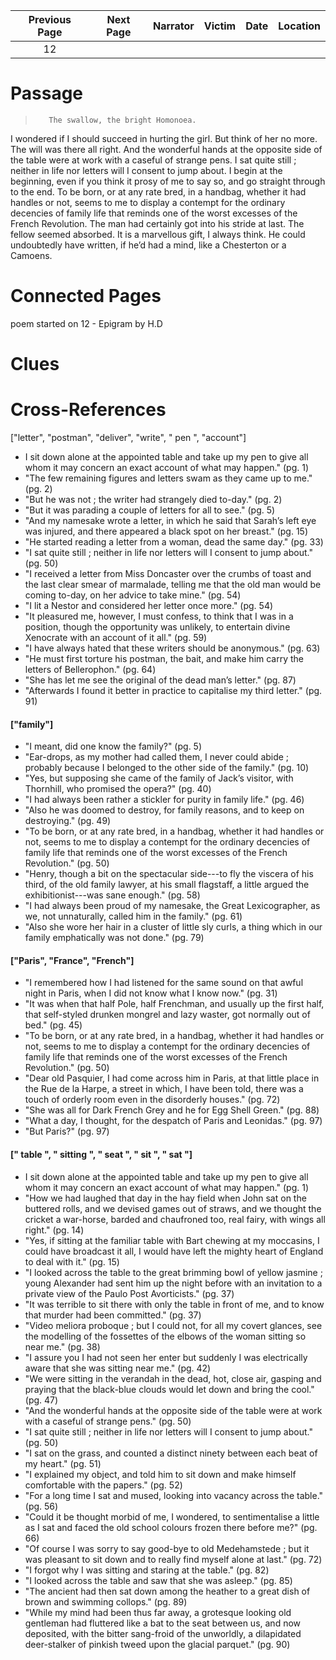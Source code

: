 | Previous Page | Next Page | Narrator | Victim | Date | Location |
|:-------------:|:---------:|---------:|-------:|-----:|---------:|
|      12       |           |          |        |      |          |

# Passage
>        The swallow, the bright Homonoea. 

I wondered if I should succeed in hurting the girl. But think of her no more. The will was there all right. And the wonderful hands at the opposite side of the table were at work with a caseful of strange pens. I sat quite still ; neither in life nor letters will I consent to jump about. I begin at the beginning, even if you think it prosy of me to say so, and go straight through to the end. To be born, or at any rate bred, in a handbag, whether it had handles or not, seems to me to display a contempt for the ordinary decencies of family life that reminds one of the worst excesses of the French Revolution. The man had certainly got into his stride at last. The fellow seemed absorbed. It is a marvellous gift, I always think. He could undoubtedly have written, if he’d had a mind, like a Chesterton or a Camoens.
# Connected Pages
poem started on 12 - Epigram by H.D

# Clues
# Cross-References
["letter", "postman", "deliver", "write", " pen ", "account"]
* I sit down alone at the appointed table and take up my pen to give all whom it may concern an exact account of what may happen." (pg. 1)
* "The few remaining figures and letters swam as they came up to me." (pg. 2)
* "But he was not ; the writer had strangely died to-day." (pg. 2)
* "But it was parading a couple of letters for all to see." (pg. 5)
* "And my namesake wrote a letter, in which he said that Sarah’s left eye was injured, and there appeared a black spot on her breast." (pg. 15)
* "He started reading a letter from a woman, dead the same day." (pg. 33)
* "I sat quite still ; neither in life nor letters will I consent to jump about." (pg. 50)
* "I received a letter from Miss Doncaster over the crumbs of toast and the last clear smear of marmalade, telling me that the old man would be coming to-day, on her advice to take mine." (pg. 54)
* "I lit a Nestor and considered her letter once more." (pg. 54)
* "It pleasured me, however, I must confess, to think that I was in a position, though the opportunity was unlikely, to entertain divine Xenocrate with an account of it all." (pg. 59)
* "I have always hated that these writers should be anonymous." (pg. 63)
* "He must first torture his postman, the bait, and make him carry the letters of Bellerophon." (pg. 64)
* "She has let me see the original of the dead man’s letter." (pg. 87)
* "Afterwards I found it better in practice to capitalise my third letter." (pg. 91)

#### ["family"]
* "I meant, did one know the family?" (pg. 5)
* "Ear-drops, as my mother had called them, I never could abide ; probably because I belonged to the other side of the family." (pg. 10)
* "Yes, but supposing she came of the family of Jack’s visitor, with Thornhill, who promised the opera?" (pg. 40)
* "I had always been rather a stickler for purity in family life." (pg. 46)
* "Also he was doomed to destroy, for family reasons, and to keep on destroying." (pg. 49)
* "To be born, or at any rate bred, in a handbag, whether it had handles or not, seems to me to display a contempt for the ordinary decencies of family life that reminds one of the worst excesses of the French Revolution." (pg. 50)
* "Henry, though a bit on the spectacular side---to fly the viscera of his third, of the old family lawyer, at his small flagstaff, a little argued the exhibitionist---was sane enough." (pg. 58)
* "I had always been proud of my namesake, the Great Lexicographer, as we, not unnaturally, called him in the family." (pg. 61)
* "Also she wore her hair in a cluster of little sly curls, a thing which in our family emphatically was not done." (pg. 79)

#### ["Paris", "France", "French"]
* "I remembered how I had listened for the same sound on that awful night in Paris, when I did not know what I know now." (pg. 31)
* "It was when that half Pole, half Frenchman, and usually up the first half, that self-styled drunken mongrel and lazy waster, got normally out of bed." (pg. 45)
* "To be born, or at any rate bred, in a handbag, whether it had handles or not, seems to me to display a contempt for the ordinary decencies of family life that reminds one of the worst excesses of the French Revolution." (pg. 50)
* "Dear old Pasquier, I had come across him in Paris, at that little place in the Rue de la Harpe, a street in which, I have been told, there was a touch of orderly room even in the disorderly houses." (pg. 72)
* "She was all for Dark French Grey and he for Egg Shell Green." (pg. 88)
* "What a day, I thought, for the despatch of Paris and Leonidas." (pg. 97)
* "But Paris?" (pg. 97)

#### [" table ", " sitting ", " seat ", " sit ", " sat "]
* I sit down alone at the appointed table and take up my pen to give all whom it may concern an exact account of what may happen." (pg. 1)
* "How we had laughed that day in the hay field when John sat on the buttered rolls, and we devised games out of straws, and we thought the cricket a war-horse, barded and chaufroned too, real fairy, with wings all right." (pg. 14)
* "Yes, if sitting at the familiar table with Bart chewing at my moccasins, I could have broadcast it all, I would have left the mighty heart of England to deal with it." (pg. 15)
* "I looked across the table to the great brimming bowl of yellow jasmine ; young Alexander had sent him up the night before with an invitation to a private view of the Paulo Post Avorticists." (pg. 37)
* "It was terrible to sit there with only the table in front of me, and to know that murder had been committed." (pg. 37)
* "Video meliora proboque ; but I could not, for all my covert glances, see the modelling of the fossettes of the elbows of the woman sitting so near me." (pg. 38)
* "I assure you I had not seen her enter but suddenly I was electrically aware that she was sitting near me." (pg. 42)
* "We were sitting in the verandah in the dead, hot, close air, gasping and praying that the black-blue clouds would let down and bring the cool." (pg. 47)
* "And the wonderful hands at the opposite side of the table were at work with a caseful of strange pens." (pg. 50)
* "I sat quite still ; neither in life nor letters will I consent to jump about." (pg. 50)
* "I sat on the grass, and counted a distinct ninety between each beat of my heart." (pg. 51)
* "I explained my object, and told him to sit down and make himself comfortable with the papers." (pg. 52)
* "For a long time I sat and mused, looking into vacancy across the table." (pg. 56)
* "Could it be thought morbid of me, I wondered, to sentimentalise a little as I sat and faced the old school colours frozen there before me?" (pg. 66)
* "Of course I was sorry to say good-bye to old Medehamstede ; but it was pleasant to sit down and to really find myself alone at last." (pg. 72)
* "I forgot why I was sitting and staring at the table." (pg. 82)
* "I looked across the table and saw that she was asleep." (pg. 85)
* "The ancient had then sat down among the heather to a great dish of brown and swimming collops." (pg. 89)
* "While my mind had been thus far away, a grotesque looking old gentleman had fluttered like a bat to the seat between us, and now deposited, with the bitter sang-froid of the unworldly, a dilapidated deer-stalker of pinkish tweed upon the glacial parquet." (pg. 90)

